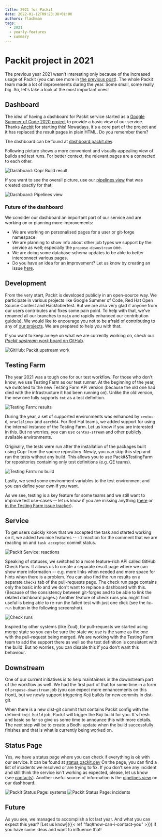 ```yaml
---
title: 2021 for Packit
date: 2022-01-12T09:23:38+01:00
authors: flachman
tags:
  - 2021
  - yearly-features
  - summary
---
```


# Packit project in 2021

The previous year 2021 wasn't interesting only because of the increased usage of Packit
(you can see more in [the previous post](/posts/2021-in-numbers)).
The whole Packit team made a lot of improvements during the year.
Some small, some really big. So, let's take a look at the most important ones!

<!--truncate-->

## Dashboard

The idea of having a dashboard for Packit service started as a
[Google Summer of Code 2020 project](https://communityblog.fedoraproject.org/gsoc-progress-report-dashboard-for-packit-july-1-aug-16-2020/)
to provide a basic view of our service.
Thanks [Anchit](https://github.com/IceWreck) for starting this!
Nowadays, it's a core part of the project and it has replaced the result pages in plain HTML. Do you remember them?

The dashboard can be found at [dashboard.packit.dev](https://dashboard.packit.dev).

Following picture shows a more convenient and visually-appealing view of builds and test runs.
For better context, the relevant pages are a connected to each other.

![Dashboard: Copr Build result](img/dashboard-copr.png)

If you want to see the overall picture, use our [pipelines view](https://dashboard.packit.dev/pipelines) that was created exactly for that:

![Dashboard: Pipelines view](img/dashboard-pipelines.png)

### Future of the dashboard

We consider our dashboard an important part of our service and are working on or planning more improvements:

- We are working on personalised pages for a user or git-forge namespace.
- We are planning to show info about other job types we support by the service as well;
  especially the `propose-downstream` one.
- We are doing some database schema updates to be able to better interconnect various pages.
- Do you have an idea for an improvement?
  Let us know by creating an issue [here](https://github.com/packit/dashboard/issues/new).

## Development

From the very start, Packit is developed publicly in an open-source way.
We participate in various projects like Google Summer of Code, Red Hat Open Source Contest and Hacktoberfest.
But we are also very glad if anyone from our users contributes and fixes some pain point.
To help with that, we've renamed all our branches to `main` and rapidly enhanced our contribution guide(s).
We would like to encourage you not to be afraid of contributing to any of [our projects](https://github.com/packit/).
We are prepared to help you with that.

If you want to keep an eye on what we are currently working on, check our [_Packit upstream work_ board on GitHub](https://github.com/orgs/packit/projects/4).

![GitHub: Packit upstream work](img/github-project.png)

## Testing Farm

The year 2021 was a tough one for our test workflow. For those who don't know, we use Testing Farm as our test runner.
At the beginning of the year, we switched to the new Testing Farm API version
(because the old one had died with the infrastructure it had been running on).
Unlike the old version, the new one fully supports `tmt` as a test definition.

![Testing Farm: results](img/testing-farm-results.png)

During the year, a set of supported environments was enhanced by `centos-6`, `oraclelinux` and `aarch64`.
For Red Hat teams, we added support for using the internal instance of the Testing Farm.
Let us know if you are interested in this.
But no worries, you can use `centos-stream` and other publicly available environments.

Originally, the tests were run after the installation of the packages built using Copr from the source repository.
Newly, you can skip this step and run the tests without any build. This allows you to use Packit&TestingFarm
for repositories containing only test definitions (e.g. QE teams).

![Testing Farm: no build](img/tf-no-build.png)

Lastly, we send some environment variables to the test environment and you can define your own if you want.

As we see, testing is a key feature for some teams and we still want to improve test use-cases
-- let us know if you are missing anything ([here](https://github.com/packit/packit-service/issues/new) or
[in the Testing Farm issue tracker](https://gitlab.com/groups/testing-farm/-/issues)).

## Service

To get users quickly know that we accepted the task and started working on it, we added two nice features
-- `:1` reaction for the comment that we are reacting on and `task accepted` commit status.

![Packit Service: reactions](img/thumbs-up.png)

Speaking of statuses, we switched to a more feature-rich API called GitHub Check Runs.
It allows us to create a separate result page where we can show more information
-- e.g. more links when needed and more space for hints when there is a problem.
You can also find the run results on a separate `Checks` tab of the pull-requests page.
The check run page contains only the basic info and we don't want to replace a dashboard with this.
(Because of the consistency between git-forges and to be able to link the related dashboard pages.)
Another feature of check runs you might find useful is being able to re-run the failed test with just one click
(see the `Re-run` button in the following screenshot).

![Check runs](img/check-runs.png)

Inspired by other systems (like Zuul), for pull-requests we started using merge state
so you can be sure the state we use is the same as the one with the pull-request being merged.
We are working with the Testing Farm team to add the support there as well so the test definition is consistent with the build.
But no worries, you can disable this if you don't want this behaviour.

## Downstream

One of our current initiatives is to help maintainers in the downstream part of the workflow as well.
We had the first part of that for some time in a form of `propose-downstream` job (you can expect more enhancements on this front),
but we newly support triggering Koji builds for new commits in dist-git.

When there is a new dist-git commit that contains Packit config with the defined `koji_build` job,
Packit will trigger the Koji build for you.
It's fresh and basic so far so give us some time to announce this with more details.
The next step will be to create a Bodhi update when the build successfully finishes and that is
what is currently being worked on.

## Status Page

Yes, we have a status page where you can check if everything is ok with our service.
It can be found at [status.packit.dev](https://status.packit.dev/)
On the page, you can find a list of incidents we resolved or are trying to fix.
If you don't see any incident and still think the service isn't working as expected, please,
let us know (see [contacts](/#contact)).
Another useful source of information is the [pipelines view](https://dashboard.packit.dev/pipelines) on our dashboard.

![Packit Status Page: systems](img/status-1.png)
![Packit Status Page: incidents](img/status-2.png)

## Future

As you see, we managed to accomplish a lot last year. And what you can expect this year?
[Let us know]({{< ref "faq#how-can-i-contact-you" >}}) if you have some ideas and want to influence that!

